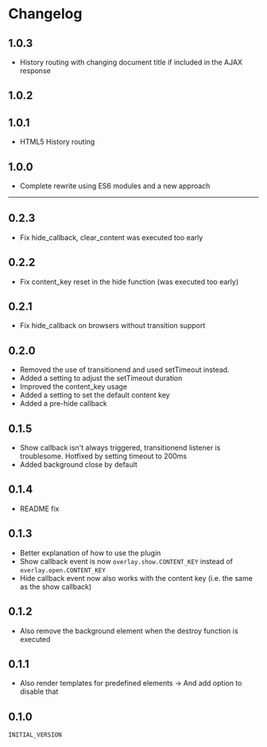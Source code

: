 # Changelog

## 1.0.3

- History routing with changing document title if included in the AJAX response

## 1.0.2
## 1.0.1

- HTML5 History routing

## 1.0.0

- Complete rewrite using ES6 modules and a new approach

---

## 0.2.3

- Fix hide_callback, clear_content was executed too early


## 0.2.2

- Fix content_key reset in the hide function (was executed too early)


## 0.2.1

- Fix hide_callback on browsers without transition support


## 0.2.0

- Removed the use of transitionend and used setTimeout instead.
- Added a setting to adjust the setTimeout duration
- Improved the content_key usage
- Added a setting to set the default content key
- Added a pre-hide callback


## 0.1.5

- Show callback isn't always triggered, transitionend listener is troublesome. Hotfixed by setting timeout to 200ms
- Added background close by default


## 0.1.4

- README fix


## 0.1.3

- Better explanation of how to use the plugin
- Show callback event is now `overlay.show.CONTENT_KEY` instead of `overlay.open.CONTENT_KEY`
- Hide callback event now also works with the content key (i.e. the same as the show callback)


## 0.1.2

- Also remove the background element when the
  destroy function is executed


## 0.1.1

- Also render templates for predefined elements
  -> And add option to disable that


## 0.1.0

`INITIAL_VERSION`
